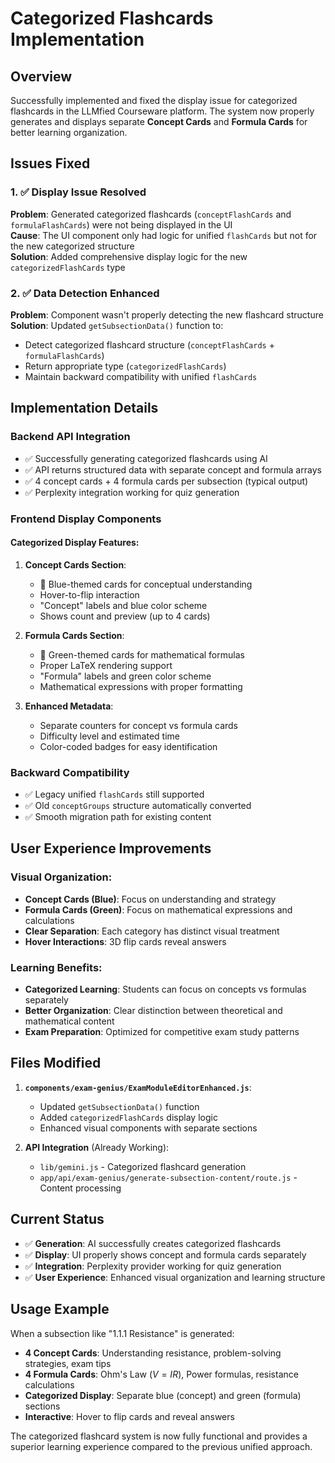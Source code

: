 # Categorized Flashcards Implementation

## Overview

Successfully implemented and fixed the display issue for categorized flashcards in the LLMfied Courseware platform. The system now properly generates and displays separate **Concept Cards** and **Formula Cards** for better learning organization.

## Issues Fixed

### 1. ✅ **Display Issue Resolved**

**Problem**: Generated categorized flashcards (`conceptFlashCards` and `formulaFlashCards`) were not being displayed in the UI  
**Cause**: The UI component only had logic for unified `flashCards` but not for the new categorized structure  
**Solution**: Added comprehensive display logic for the new `categorizedFlashCards` type

### 2. ✅ **Data Detection Enhanced**

**Problem**: Component wasn't properly detecting the new flashcard structure  
**Solution**: Updated `getSubsectionData()` function to:

- Detect categorized flashcard structure (`conceptFlashCards` + `formulaFlashCards`)
- Return appropriate type (`categorizedFlashCards`)
- Maintain backward compatibility with unified `flashCards`

## Implementation Details

### Backend API Integration

- ✅ Successfully generating categorized flashcards using AI
- ✅ API returns structured data with separate concept and formula arrays
- ✅ 4 concept cards + 4 formula cards per subsection (typical output)
- ✅ Perplexity integration working for quiz generation

### Frontend Display Components

#### Categorized Display Features:

1. **Concept Cards Section**:

   - 🧠 Blue-themed cards for conceptual understanding
   - Hover-to-flip interaction
   - "Concept" labels and blue color scheme
   - Shows count and preview (up to 4 cards)

2. **Formula Cards Section**:

   - 🧮 Green-themed cards for mathematical formulas
   - Proper LaTeX rendering support
   - "Formula" labels and green color scheme
   - Mathematical expressions with proper formatting

3. **Enhanced Metadata**:
   - Separate counters for concept vs formula cards
   - Difficulty level and estimated time
   - Color-coded badges for easy identification

### Backward Compatibility

- ✅ Legacy unified `flashCards` still supported
- ✅ Old `conceptGroups` structure automatically converted
- ✅ Smooth migration path for existing content

## User Experience Improvements

### Visual Organization:

- **Concept Cards (Blue)**: Focus on understanding and strategy
- **Formula Cards (Green)**: Focus on mathematical expressions and calculations
- **Clear Separation**: Each category has distinct visual treatment
- **Hover Interactions**: 3D flip cards reveal answers

### Learning Benefits:

- **Categorized Learning**: Students can focus on concepts vs formulas separately
- **Better Organization**: Clear distinction between theoretical and mathematical content
- **Exam Preparation**: Optimized for competitive exam study patterns

## Files Modified

1. **`components/exam-genius/ExamModuleEditorEnhanced.js`**:

   - Updated `getSubsectionData()` function
   - Added `categorizedFlashCards` display logic
   - Enhanced visual components with separate sections

2. **API Integration** (Already Working):
   - `lib/gemini.js` - Categorized flashcard generation
   - `app/api/exam-genius/generate-subsection-content/route.js` - Content processing

## Current Status

- ✅ **Generation**: AI successfully creates categorized flashcards
- ✅ **Display**: UI properly shows concept and formula cards separately
- ✅ **Integration**: Perplexity provider working for quiz generation
- ✅ **User Experience**: Enhanced visual organization and learning structure

## Usage Example

When a subsection like "1.1.1 Resistance" is generated:

- **4 Concept Cards**: Understanding resistance, problem-solving strategies, exam tips
- **4 Formula Cards**: Ohm's Law ($V = IR$), Power formulas, resistance calculations
- **Categorized Display**: Separate blue (concept) and green (formula) sections
- **Interactive**: Hover to flip cards and reveal answers

The categorized flashcard system is now fully functional and provides a superior learning experience compared to the previous unified approach.

